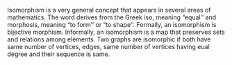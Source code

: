 Isomorphism is a very general concept that appears in several areas of mathematics. The word derives from the Greek iso, meaning “equal’’ and morphosis, meaning “to form’’ or “to shape’’. Formally, an isomorphism is bijective morphism. Informally, an isomorphism is a map that preserves sets and relations among elements. 
Two graphs are isomorphic if both have same number of vertices, edges, same number of vertices having eual degree and their sequence is same.

